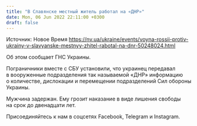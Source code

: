```yaml
---
title: "В Славянске местный житель работал на «ДНР»"
date: Mon, 06 Jun 2022 22:11:00 +0300
draft: false
---
```

Источник: Новое Время https://nv.ua/ukraine/events/voyna-rossii-protiv-ukrainy-v-slavyanske-mestnyy-zhitel-rabotal-na-dnr-50248024.html


 Об этом сообщает ГНС Украины.

Пограничники вместе с СБУ установили, что украинец передавал в вооруженные подразделения так называемой «ДНР» информацию о количестве, дислокации и перемещении подразделений Сил обороны Украины.

Мужчина задержан. Ему грозит наказание в виде лишения свободы на срок до двенадцати лет.

Присоединяйтесь к нам в соцсетях Facebook, Telegram и Instagram.

